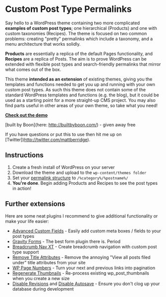 # Custom Post Type Permalinks

Say hello to a WordPress theme containing two more complicated **examples of custom post types**; one hierarchical (Products) and one with custom taxonomies (Recipes). The theme is focused on two common problems: creating "pretty" permalinks which include a taxonomy, and a menu architecture that works solidly.

**Products** are essentially a replica of the default Pages functionality, and **Recipes** are a replica of Posts. The aim is to prove WordPress can be extended with flexible post types and search-friendly permalinks that mirror what comes out of the box.

This theme **intended as an extension** of existing themes, giving you the templates and functions needed to get you up and running with your own custom post types. As such this theme does not contain some of the standard WordPress templates and functions (e.g. the blog), but it could be used as a starting point for a more straight-up CMS project. You may also find parts useful in other areas of your own theme, so take what you need!

**[Check out the demo](http://cptp.builtbyboon.com/)**

[built by Boon](here: http://builtbyboon.com/) - given away free

If you have questions or put this to use then hit me up on [Twitter])http://twitter.com/mattberridge).

## Instructions

1. Create a fresh install of WordPress on your server
2. Download the theme and upload to the `wp-content/themes folder`
3. Set your [permalink structure](http://codex.wordpress.org/Using_Permalinks) to `/%category%/%postname%/`
4. **You're done**. Begin adding Products and Recipes to see the post types in action!

## Further extensions

Here are some neat plugins I recommend to give additional functionality or make your life easier:

- [Advanced Custom Fields](http://www.advancedcustomfields.com/) - Easily add custom meta boxes / fields to your post types
- [Gravity Forms](http://www.gravityforms.com/) - The best form plugin there is. Period
- [Breadcrumb Nav XT](http://wordpress.org/extend/plugins/breadcrumb-navxt/) - Create breadcrumb navigation with custom post type support
- [Remove Title Attributes](http://wordpress.org/extend/plugins/remove-title-attributes/) - Remove the annoying "View all posts filed under" title attributes from your site
- [WP Page Numbers](http://wordpress.org/extend/plugins/wp-page-numbers/) - Turn your next and previous links into pagination
- [Regenerate Thumbnails](http://wordpress.org/extend/plugins/regenerate-thumbnails/) - Re-process existing wp_post_thumbnails when you create a new size
- [Disable Revisions](http://wordpress.org/extend/plugins/disable-revisions/) and [Disable Autosave](http://exper.3drecursions.com/2008/07/25/disable-revisions-and-autosave-plugin/) - Ensure you don't clog up your database during development
